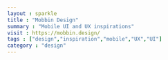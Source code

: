 ```yaml
---
layout : sparkle
title : "Mobbin Design"
summary : "Mobile UI and UX inspirations"
visit : https://mobbin.design/
tags : ["design","inspiration","mobile","UX","UI"]
category : "design"
---
```

